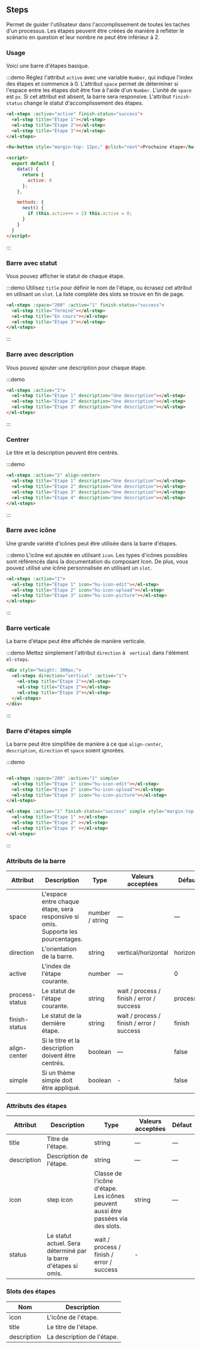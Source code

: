 ## Steps

Permet de guider l'utilisateur dans l'accomplissement de toutes les taches d'un processus. Les étapes peuvent être créées de manière à refléter le scénario en question et leur nombre ne peut être inférieur à 2.

### Usage

Voici une barre d'étapes basique.

:::demo Réglez l'attribut `active` avec une variable `Number`, qui indique l'index des étapes et commence à 0. L'attribut `space` permet de déterminer si l'espace entre les étapes doit être fixe à l'aide d'un `Number`. L'unité de `space` est `px`. Si cet attribut est absent, la barre sera responsive. L'attribut `finish-status` change le statut d'accomplissement des étapes.

```html
<el-steps :active="active" finish-status="success">
  <el-step title="Étape 1"></el-step>
  <el-step title="Étape 2"></el-step>
  <el-step title="Étape 3"></el-step>
</el-steps>

<hu-button style="margin-top: 12px;" @click="next">Prochaine étape</hu-button>

<script>
  export default {
    data() {
      return {
        active: 0
      };
    },

    methods: {
      next() {
        if (this.active++ > 2) this.active = 0;
      }
    }
  }
</script>
```
:::

### Barre avec statut

Vous pouvez afficher le statut de chaque étape.

:::demo Utilisez `title` pour définir le nom de l'étape, ou écrasez cet attribut en utilisant un `slot`. La liste complète des slots se trouve en fin de page.

```html
<el-steps :space="200" :active="1" finish-status="success">
  <el-step title="Terminé"></el-step>
  <el-step title="En cours"></el-step>
  <el-step title="Étape 3"></el-step>
</el-steps>
```
:::

### Barre avec description

Vous pouvez ajouter une description pour chaque étape.

:::demo
```html
<el-steps :active="1">
  <el-step title="Étape 1" description="Une description"></el-step>
  <el-step title="Étape 2" description="Une description"></el-step>
  <el-step title="Étape 3" description="Une description"></el-step>
</el-steps>
```
:::

### Centrer

Le titre et la description peuvent être centrés.

:::demo
```html
<el-steps :active="2" align-center>
  <el-step title="Étape 1" description="Une description"></el-step>
  <el-step title="Étape 2" description="Une description"></el-step>
  <el-step title="Étape 3" description="Une description"></el-step>
  <el-step title="Étape 4" description="Une description"></el-step>
</el-steps>
```
:::

### Barre avec icône

Une grande variété d'icônes peut être utilisée dans la barre d'étapes.

:::demo L'icône est ajoutée en utilisant `icon`. Les types d'icônes possibles sont référencés dans la documentation du composant Icon. De plus, vous pouvez utilisé une icône personnalisée en utilisant un `slot`.

```html
<el-steps :active="1">
  <el-step title="Étape 1" icon="hu-icon-edit"></el-step>
  <el-step title="Étape 2" icon="hu-icon-upload"></el-step>
  <el-step title="Étape 3" icon="hu-icon-picture"></el-step>
</el-steps>
```
:::

### Barre verticale

La barre d'étape peut être affichée de manière verticale.

:::demo Mettez simplement l'attribut `direction` à ` vertical` dans l'élément `el-steps`.

```html
<div style="height: 300px;">
  <el-steps direction="vertical" :active="1">
    <el-step title="Étape 1"></el-step>
    <el-step title="Étape 2"></el-step>
    <el-step title="Étape 3"></el-step>
  </el-steps>
</div>
```
:::

### Barre d'étapes simple

La barre peut être simplifiée de manière à ce que `align-center`, `description`, `direction` et `space` soient ignorées.

:::demo
```html

<el-steps :space="200" :active="1" simple>
  <el-step title="Étape 1" icon="hu-icon-edit"></el-step>
  <el-step title="Étape 2" icon="hu-icon-upload"></el-step>
  <el-step title="Étape 3" icon="hu-icon-picture"></el-step>
</el-steps>

<el-steps :active="1" finish-status="success" simple style="margin-top: 20px">
  <el-step title="Étape 1" ></el-step>
  <el-step title="Étape 2" ></el-step>
  <el-step title="Étape 3" ></el-step>
</el-steps>
```
:::

### Attributs de la barre

| Attribut      | Description          | Type      | Valeurs acceptées       | Défaut  |
|---------- |-------- |---------- |-------------  |-------- |
| space | L'espace entre chaque étape, sera responsive si omis. Supporte les pourcentages. | number / string | — | — |
| direction | L'orientation de la barre. | string | vertical/horizontal | horizontal |
| active | L'index de l'étape courante.  | number | — | 0 |
| process-status | Le statut de l'étape courante. | string | wait / process / finish / error / success | process |
| finish-status | Le statut de la dernière étape. | string | wait / process / finish / error / success | finish |
| align-center | Si le titre et la description doivent être centrés. | boolean | — | false |
| simple | Si un thème simple doit être appliqué. | boolean | - | false |

### Attributs des étapes

| Attribut      | Description          | Type      | Valeurs acceptées       | Défaut  |
|---------- |-------- |---------- |-------------  |-------- |
| title | Titre de l'étape. | string | — | — |
| description | Description de l'étape. | string | — | — |
| icon | step icon | Classe de l'icône d'étape. Les icônes peuvent aussi être passées via des slots. | string | — |
| status | Le statut actuel. Sera déterminé par la barre d'étapes si omis. | wait / process / finish / error / success | - |

### Slots des étapes

| Nom | Description |
|----|----|
| icon | L'icône de l'étape. |
| title | Le titre de l'étape. |
| description | La description de l'étape. |
